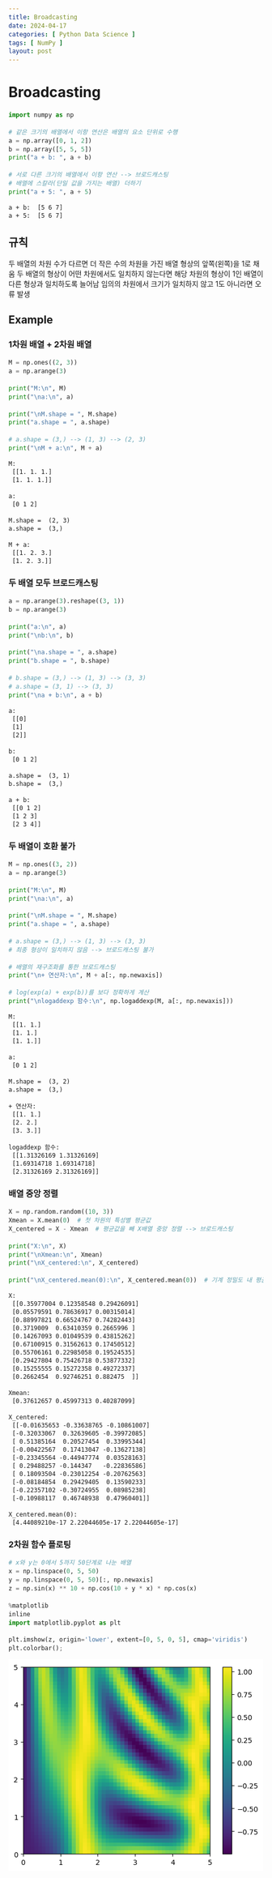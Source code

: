 ```yaml
---
title: Broadcasting
date: 2024-04-17
categories: [ Python Data Science ]
tags: [ NumPy ]
layout: post
---
```


# Broadcasting

```python
import numpy as np

# 같은 크기의 배열에서 이항 연산은 배열의 요소 단위로 수행
a = np.array([0, 1, 2])
b = np.array([5, 5, 5])
print("a + b: ", a + b)

# 서로 다른 크기의 배열에서 이항 연산 --> 브로드캐스팅
# 배열에 스칼라(단일 값을 가지는 배열) 더하기
print("a + 5: ", a + 5)
```

    a + b:  [5 6 7]
    a + 5:  [5 6 7]

## 규칙

두 배열의 차원 수가 다르면 더 작은 수의 차원을 가진 배열 형상의 앞쪽(왼쪽)을 1로 채움
두 배열의 형상이 어떤 차원에서도 일치하지 않는다면 해당 차원의 형상이 1인 배열이 다른 형상과 일치하도록 늘어남
임의의 차원에서 크기가 일치하지 않고 1도 아니라면 오류 발생

## Example

### 1차원 배열 + 2차원 배열

```python
M = np.ones((2, 3))
a = np.arange(3)

print("M:\n", M)
print("\na:\n", a)

print("\nM.shape = ", M.shape)
print("a.shape = ", a.shape)

# a.shape = (3,) --> (1, 3) --> (2, 3)
print("\nM + a:\n", M + a)
```

    M:
     [[1. 1. 1.]
     [1. 1. 1.]]
    
    a:
     [0 1 2]
    
    M.shape =  (2, 3)
    a.shape =  (3,)
    
    M + a:
     [[1. 2. 3.]
     [1. 2. 3.]]

### 두 배열 모두 브로드캐스팅

```python
a = np.arange(3).reshape((3, 1))
b = np.arange(3)

print("a:\n", a)
print("\nb:\n", b)

print("\na.shape = ", a.shape)
print("b.shape = ", b.shape)

# b.shape = (3,) --> (1, 3) --> (3, 3)
# a.shape = (3, 1) --> (3, 3)
print("\na + b:\n", a + b)
```

    a:
     [[0]
     [1]
     [2]]
    
    b:
     [0 1 2]
    
    a.shape =  (3, 1)
    b.shape =  (3,)
    
    a + b:
     [[0 1 2]
     [1 2 3]
     [2 3 4]]

### 두 배열이 호환 불가

```python
M = np.ones((3, 2))
a = np.arange(3)

print("M:\n", M)
print("\na:\n", a)

print("\nM.shape = ", M.shape)
print("a.shape = ", a.shape)

# a.shape = (3,) --> (1, 3) --> (3, 3)
# 최종 형상이 일치하지 않음 --> 브로드캐스팅 불가

# 배열의 재구조화를 통한 브로드캐스팅
print("\n+ 연산자:\n", M + a[:, np.newaxis])

# log(exp(a) + exp(b))를 보다 정확하게 계산
print("\nlogaddexp 함수:\n", np.logaddexp(M, a[:, np.newaxis]))
```

    M:
     [[1. 1.]
     [1. 1.]
     [1. 1.]]
    
    a:
     [0 1 2]
    
    M.shape =  (3, 2)
    a.shape =  (3,)
    
    + 연산자:
     [[1. 1.]
     [2. 2.]
     [3. 3.]]
    
    logaddexp 함수:
     [[1.31326169 1.31326169]
     [1.69314718 1.69314718]
     [2.31326169 2.31326169]]

### 배열 중앙 정렬

```python
X = np.random.random((10, 3))
Xmean = X.mean(0)  # 첫 차원의 특성별 평균값
X_centered = X - Xmean  # 평균값을 빼 X배열 중앙 정렬 --> 브로드캐스팅

print("X:\n", X)
print("\nXmean:\n", Xmean)
print("\nX_centered:\n", X_centered)

print("\nX_centered.mean(0):\n", X_centered.mean(0))  # 기계 정밀도 내 평균값은 0
```

    X:
     [[0.35977004 0.12358548 0.29426091]
     [0.05579591 0.78636917 0.00315014]
     [0.88997821 0.66524767 0.74282443]
     [0.3719009  0.63410359 0.2665996 ]
     [0.14267093 0.01049539 0.43815262]
     [0.67100915 0.31562613 0.17450512]
     [0.55706161 0.22985058 0.19524535]
     [0.29427804 0.75426718 0.53877332]
     [0.15255555 0.15272358 0.49272337]
     [0.2662454  0.92746251 0.882475  ]]
    
    Xmean:
     [0.37612657 0.45997313 0.40287099]
    
    X_centered:
     [[-0.01635653 -0.33638765 -0.10861007]
     [-0.32033067  0.32639605 -0.39972085]
     [ 0.51385164  0.20527454  0.33995344]
     [-0.00422567  0.17413047 -0.13627138]
     [-0.23345564 -0.44947774  0.03528163]
     [ 0.29488257 -0.144347   -0.22836586]
     [ 0.18093504 -0.23012254 -0.20762563]
     [-0.08184854  0.29429405  0.13590233]
     [-0.22357102 -0.30724955  0.08985238]
     [-0.10988117  0.46748938  0.47960401]]
    
    X_centered.mean(0):
     [4.44089210e-17 2.22044605e-17 2.22044605e-17]

### 2차원 함수 플로팅

```python
# x와 y는 0에서 5까지 50단계로 나눈 배열
x = np.linspace(0, 5, 50)
y = np.linspace(0, 5, 50)[:, np.newaxis]
z = np.sin(x) ** 10 + np.cos(10 + y * x) * np.cos(x)

%matplotlib
inline
import matplotlib.pyplot as plt

plt.imshow(z, origin='lower', extent=[0, 5, 0, 5], cmap='viridis')
plt.colorbar();
```

![png](assets/img/Broadcasting_files/Broadcasting_13_0.png)
    

